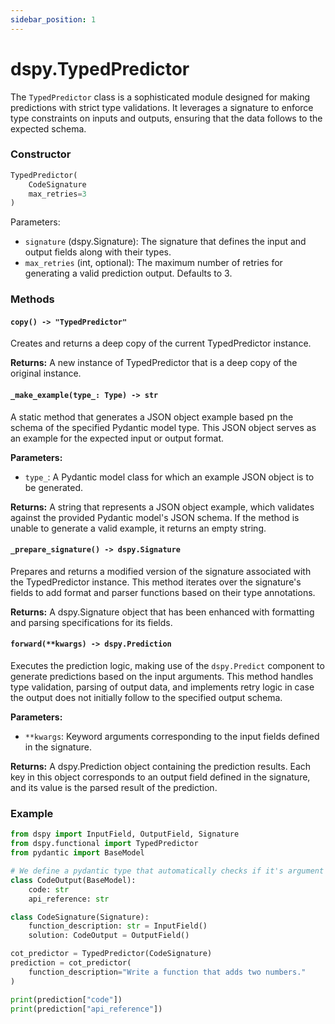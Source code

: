 ```yaml
---
sidebar_position: 1
---
```


# dspy.TypedPredictor

The `TypedPredictor` class is a sophisticated module designed for making predictions with strict type validations. It leverages a signature to enforce type constraints on inputs and outputs, ensuring that the data follows to the expected schema.

### Constructor

```python
TypedPredictor(
    CodeSignature
    max_retries=3
)
```

Parameters:
* `signature` (dspy.Signature): The signature that defines the input and output fields along with their types.
* `max_retries` (int, optional): The maximum number of retries for generating a valid prediction output. Defaults to 3.

### Methods

#### `copy() -> "TypedPredictor"`

Creates and returns a deep copy of the current TypedPredictor instance.

**Returns:** A new instance of TypedPredictor that is a deep copy of the original instance.

#### `_make_example(type_: Type) -> str`

A static method that generates a JSON object example based pn the schema of the specified Pydantic model type. This JSON object serves as an example for the expected input or output format.

**Parameters:**
* `type_`: A Pydantic model class for which an example JSON object is to be generated.

**Returns:** A string that represents a JSON object example, which validates against the provided Pydantic model's JSON schema. If the method is unable to generate a valid example, it returns an empty string.

#### `_prepare_signature() -> dspy.Signature`

Prepares and returns a modified version of the signature associated with the TypedPredictor instance. This method iterates over the signature's fields to add format and parser functions based on their type annotations.

**Returns:** A dspy.Signature object that has been enhanced with formatting and parsing specifications for its fields.

#### `forward(**kwargs) -> dspy.Prediction`

Executes the prediction logic, making use of the `dspy.Predict` component to generate predictions based on the input arguments. This method handles type validation, parsing of output data, and implements retry logic in case the output does not initially follow to the specified output schema.

**Parameters:**

* `**kwargs`: Keyword arguments corresponding to the input fields defined in the signature.

**Returns:** A dspy.Prediction object containing the prediction results. Each key in this object corresponds to an output field defined in the signature, and its value is the parsed result of the prediction.

### Example

```python
from dspy import InputField, OutputField, Signature
from dspy.functional import TypedPredictor
from pydantic import BaseModel

# We define a pydantic type that automatically checks if it's argument is valid python code.
class CodeOutput(BaseModel):
    code: str
    api_reference: str

class CodeSignature(Signature):
    function_description: str = InputField()
    solution: CodeOutput = OutputField()

cot_predictor = TypedPredictor(CodeSignature)
prediction = cot_predictor(
    function_description="Write a function that adds two numbers."
)

print(prediction["code"])
print(prediction["api_reference"])
```